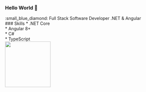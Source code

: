 ### Hello World 👋
<div>
    :small_blue_diamond: Full Stack Software Developer .NET & Angular <br>
    ### Skills
    * .NET Core <br>
    * Angular 8+ <br>
    * C# <br>
    * TypeScript <br>
    
</div>
<div>
   <img src="https://user-images.githubusercontent.com/10377511/167936654-6b7f3402-20e4-4f81-a0fe-939c7bff8b5d.gif" width="150" height="150"/>
</div>



<!-- **leoramos182/leoramos182** is a ✨ _special_ ✨ repository because its `README.md` (this file) appears on your GitHub profile.

Here are some ideas to get you started:

- 🔭 I’m currently working on ...
- 🌱 I’m currently learning ...
- 👯 I’m looking to collaborate on ...
- 🤔 I’m looking for help with ...
- 💬 Ask me about ...
- 📫 How to reach me: ...
- 😄 Pronouns: ...
- ⚡ Fun fact: ...
-->
